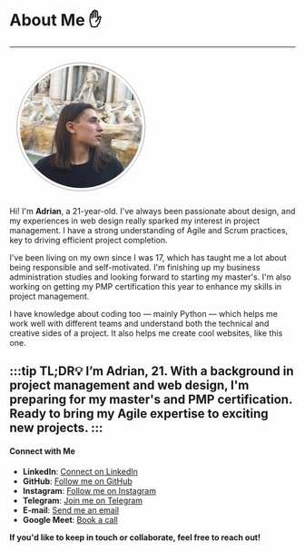 # About Me ✋

---
<!-- HTML Structure -->
<!-- HTML Structure -->
<div class="image-container">
  <img src="/assets/profile-photo.jpg" alt="Profile Image" class="circle-image">
</div>

<style>
  .image-container {
    display: flex;                /* Use Flexbox for centering */
    justify-content: left;      /* Center horizontally */
    align-items: center;          /* Center vertically */
  }

  .circle-image {
    width: 240px;                 /* Set the size of the image */
    height: 240px;                /* Same as width to keep it circular */
    border-radius: 50%;           /* Makes the image a circle */
    object-fit: cover;            /* Ensures the image covers the entire area without distortion */
    padding: 5px;                 /* Adds space between the image and the border */
    border: 1px solid #919191;    /* Border with the desired color */
    background-color: transparent;/* Optional: Adds a background color to show the gap */
    transform: scale(0.9);        /* Optional: Zoom the image within the frame */
  }

  /* Centering adjustments specifically for smaller screens */
  @media (max-width: 768px) {
    .image-container {
      height: auto;               /* Adjust height to fit content on mobile */
      justify-content: center;    /* Center horizontally */
      align-items: center;        /* Center vertically */
      display: flex;              /* Use Flexbox to center the content */
      padding: 20px;              /* Optional padding for spacing on mobile */
    }
  }
</style>





Hi! I'm **Adrian**, a 21-year-old. I've always been passionate about design, and my experiences in web design really sparked my interest in project management. I have a strong understanding of Agile and Scrum practices, key to driving efficient project completion.

I've been living on my own since I was 17, which has taught me a lot about being responsible and self-motivated. I'm finishing up my business administration studies and looking forward to starting my master's. I'm also working on getting my PMP certification this year to enhance my skills in project management.

I have knowledge about coding too — mainly Python — which helps me work well with different teams and understand both the technical and creative sides of a project. It also helps me create cool websites, like this one. 

:::tip TL;DR💡
 I’m Adrian, 21. With a background in project management and web design, I'm preparing for my master's and PMP certification. Ready to bring my Agile expertise to exciting new projects.
:::
---


#### Connect with Me

- **LinkedIn**: [Connect on LinkedIn](https://www.linkedin.com/in/georgeadrian)
- **GitHub**: [Follow me on GitHub](https://github.com/adittba)
- **Instagram**: [Follow me on Instagram](https://instagram.com/adittba)
- **Telegram**: [Join me on Telegram](https://t.me/adittba)
- **E-mail**: [Send me an email](mailto:georgetudorica2310@gmail.com)
- **Google Meet**: [Book a call](https://cal.com/georgeadrian/15min)

**If you'd like to keep in touch or collaborate, feel free to reach out!**